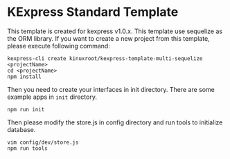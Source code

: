 # KExpress Standard Template

This template is created for kexpress v1.0.x.
This template use sequelize as the ORM library.
If you want to create a new project from this template, please execute following command:

    kexpress-cli create kinuxroot/kexpress-template-multi-sequelize <projectName>
    cd <projectName>
    npm install

Then you need to create your interfaces in init directory.
There are some example apps in `init` directory.

    npm run init

Then please modify the store.js in config directory and run tools to initialize database.

    vim config/dev/store.js
    npm run tools

